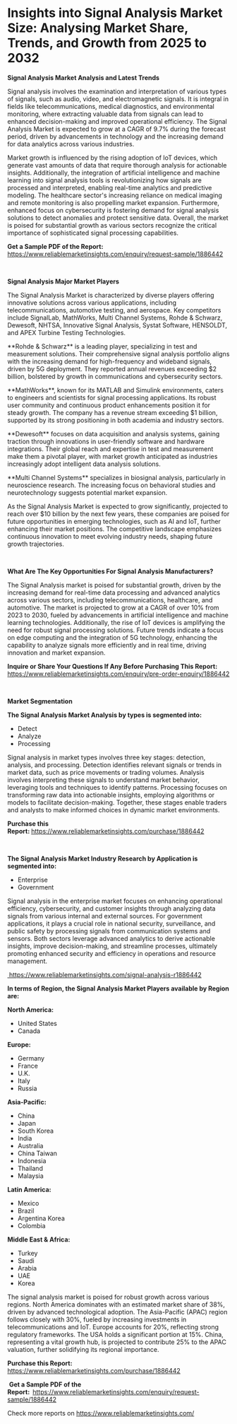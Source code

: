 <p><h1>Insights into Signal Analysis Market Size: Analysing Market Share, Trends, and Growth from 2025 to 2032</h1></p><p><strong>Signal Analysis Market Analysis and Latest Trends</strong></p>
<p><p>Signal analysis involves the examination and interpretation of various types of signals, such as audio, video, and electromagnetic signals. It is integral in fields like telecommunications, medical diagnostics, and environmental monitoring, where extracting valuable data from signals can lead to enhanced decision-making and improved operational efficiency. The Signal Analysis Market is expected to grow at a CAGR of 9.7% during the forecast period, driven by advancements in technology and the increasing demand for data analytics across various industries.</p><p>Market growth is influenced by the rising adoption of IoT devices, which generate vast amounts of data that require thorough analysis for actionable insights. Additionally, the integration of artificial intelligence and machine learning into signal analysis tools is revolutionizing how signals are processed and interpreted, enabling real-time analytics and predictive modeling. The healthcare sector's increasing reliance on medical imaging and remote monitoring is also propelling market expansion. Furthermore, enhanced focus on cybersecurity is fostering demand for signal analysis solutions to detect anomalies and protect sensitive data. Overall, the market is poised for substantial growth as various sectors recognize the critical importance of sophisticated signal processing capabilities.</p></p>
<p><strong>Get a Sample PDF of the Report:&nbsp;</strong> <a href="https://www.reliablemarketinsights.com/enquiry/request-sample/1886442?utm_campaign=3270&utm_medium=2&utm_source=Github&utm_content=ia&utm_term=10032025&utm_id=signal-analysis">https://www.reliablemarketinsights.com/enquiry/request-sample/1886442</a></p>
<p>&nbsp;</p>
<p><strong>Signal Analysis Major Market Players</strong></p>
<p><p>The Signal Analysis Market is characterized by diverse players offering innovative solutions across various applications, including telecommunications, automotive testing, and aerospace. Key competitors include SignalLab, MathWorks, Multi Channel Systems, Rohde & Schwarz, Dewesoft, NHTSA, Innovative Signal Analysis, Systat Software, HENSOLDT, and APEX Turbine Testing Technologies.</p><p>**Rohde & Schwarz** is a leading player, specializing in test and measurement solutions. Their comprehensive signal analysis portfolio aligns with the increasing demand for high-frequency and wideband signals, driven by 5G deployment. They reported annual revenues exceeding $2 billion, bolstered by growth in communications and cybersecurity sectors. </p><p>**MathWorks**, known for its MATLAB and Simulink environments, caters to engineers and scientists for signal processing applications. Its robust user community and continuous product enhancements position it for steady growth. The company has a revenue stream exceeding $1 billion, supported by its strong positioning in both academia and industry sectors.</p><p>**Dewesoft** focuses on data acquisition and analysis systems, gaining traction through innovations in user-friendly software and hardware integrations. Their global reach and expertise in test and measurement make them a pivotal player, with market growth anticipated as industries increasingly adopt intelligent data analysis solutions.</p><p>**Multi Channel Systems** specializes in biosignal analysis, particularly in neuroscience research. The increasing focus on behavioral studies and neurotechnology suggests potential market expansion.</p><p>As the Signal Analysis Market is expected to grow significantly, projected to reach over $10 billion by the next few years, these companies are poised for future opportunities in emerging technologies, such as AI and IoT, further enhancing their market positions. The competitive landscape emphasizes continuous innovation to meet evolving industry needs, shaping future growth trajectories.</p></p>
<p>&nbsp;</p>
<p><strong>What Are The Key Opportunities For Signal Analysis Manufacturers?</strong></p>
<p><p>The Signal Analysis market is poised for substantial growth, driven by the increasing demand for real-time data processing and advanced analytics across various sectors, including telecommunications, healthcare, and automotive. The market is projected to grow at a CAGR of over 10% from 2023 to 2030, fueled by advancements in artificial intelligence and machine learning technologies. Additionally, the rise of IoT devices is amplifying the need for robust signal processing solutions. Future trends indicate a focus on edge computing and the integration of 5G technology, enhancing the capability to analyze signals more efficiently and in real time, driving innovation and market expansion.</p></p>
<p><strong>Inquire or Share Your Questions If Any Before Purchasing This Report:</strong> <a href="https://www.reliablemarketinsights.com/enquiry/pre-order-enquiry/1886442?utm_campaign=3270&utm_medium=2&utm_source=Github&utm_content=ia&utm_term=10032025&utm_id=signal-analysis">https://www.reliablemarketinsights.com/enquiry/pre-order-enquiry/1886442</a></p>
<p>&nbsp;</p>
<p><strong>Market Segmentation</strong></p>
<p><strong>The Signal Analysis Market Analysis by types is segmented into:</strong></p>
<p><ul><li>Detect</li><li>Analyze</li><li>Processing</li></ul></p>
<p><p>Signal analysis in market types involves three key stages: detection, analysis, and processing. Detection identifies relevant signals or trends in market data, such as price movements or trading volumes. Analysis involves interpreting these signals to understand market behavior, leveraging tools and techniques to identify patterns. Processing focuses on transforming raw data into actionable insights, employing algorithms or models to facilitate decision-making. Together, these stages enable traders and analysts to make informed choices in dynamic market environments.</p></p>
<p><strong>Purchase this Report:&nbsp;</strong><a href="https://www.reliablemarketinsights.com/purchase/1886442?utm_campaign=3270&utm_medium=2&utm_source=Github&utm_content=ia&utm_term=10032025&utm_id=signal-analysis">https://www.reliablemarketinsights.com/purchase/1886442</a></p>
<p>&nbsp;</p>
<p><strong>The Signal Analysis Market Industry Research by Application is segmented into:</strong></p>
<p><ul><li>Enterprise</li><li>Government</li></ul></p>
<p><p>Signal analysis in the enterprise market focuses on enhancing operational efficiency, cybersecurity, and customer insights through analyzing data signals from various internal and external sources. For government applications, it plays a crucial role in national security, surveillance, and public safety by processing signals from communication systems and sensors. Both sectors leverage advanced analytics to derive actionable insights, improve decision-making, and streamline processes, ultimately promoting enhanced security and efficiency in operations and resource management.</p></p>
<p><a href="https://www.reliablemarketinsights.com/signal-analysis-r1886442?utm_campaign=3270&utm_medium=2&utm_source=Github&utm_content=ia&utm_term=10032025&utm_id=signal-analysis">&nbsp;https://www.reliablemarketinsights.com/signal-analysis-r1886442</a></p>
<p><strong>In terms of Region, the Signal Analysis Market Players available by Region are:</strong></p>
<p>
    <p> <strong> North America: </strong>
        <ul>
            <li>United States</li>
            <li>Canada</li>
        </ul>
        </p> 
    <p> <strong> Europe: </strong>
        <ul>
            <li>Germany</li>
            <li>France</li>
            <li>U.K.</li>
            <li>Italy</li>
            <li>Russia</li>
        </ul>
        </p> 
    <p> <strong> Asia-Pacific: </strong>
        <ul>
            <li>China</li>
            <li>Japan</li>
            <li>South Korea</li>
            <li>India</li>
            <li>Australia</li>
            <li>China Taiwan</li>
            <li>Indonesia</li>
            <li>Thailand</li>
            <li>Malaysia</li>
        </ul>
        </p> 
    <p> <strong> Latin America: </strong>
        <ul>
            <li>Mexico</li>
            <li>Brazil</li>
            <li>Argentina Korea</li>
            <li>Colombia</li>
        </ul>
        </p> 
    <p> <strong> Middle East & Africa: </strong>
        <ul>
            <li>Turkey</li>
            <li>Saudi</li>
            <li>Arabia</li>
            <li>UAE</li>
            <li>Korea</li>
        </ul>
    </p>
    </p>
<p><p>The signal analysis market is poised for robust growth across various regions. North America dominates with an estimated market share of 38%, driven by advanced technological adoption. The Asia-Pacific (APAC) region follows closely with 30%, fueled by increasing investments in telecommunications and IoT. Europe accounts for 20%, reflecting strong regulatory frameworks. The USA holds a significant portion at 15%. China, representing a vital growth hub, is projected to contribute 25% to the APAC valuation, further solidifying its regional importance.</p></p>
<p><strong>Purchase this Report: </strong><a href="https://www.reliablemarketinsights.com/purchase/1886442?utm_campaign=3270&utm_medium=2&utm_source=Github&utm_content=ia&utm_term=10032025&utm_id=signal-analysis">https://www.reliablemarketinsights.com/purchase/1886442</a></p>
<p>&nbsp;<strong>Get a Sample PDF of the Report:&nbsp;&nbsp;</strong><a href="https://www.reliablemarketinsights.com/enquiry/request-sample/1886442?utm_campaign=3270&utm_medium=2&utm_source=Github&utm_content=ia&utm_term=10032025&utm_id=signal-analysis">https://www.reliablemarketinsights.com/enquiry/request-sample/1886442</a></p>
<p><strong></strong></p>
<p>Check more reports on <a href="https://www.reliablemarketinsights.com/?utm_campaign=3270&utm_medium=2&utm_source=Github&utm_content=ia&utm_term=10032025&utm_id=signal-analysis">https://www.reliablemarketinsights.com/</a></p>